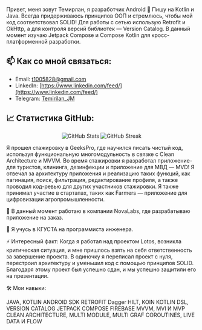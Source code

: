 Привет, меня зовут Темирлан, я разработчик Android 👋 Пишу на Kotlin и Java. Всегда придерживаюсь принципов ООП и стремлюсь, чтобы мой код соответствовал SOLID! Для работы с сетью использую Retrofit и OkHttp, а для контроля версий библиотек — Version Catalog. В данный момент изучаю Jetpack Compose и Compose Kotlin для кросс-платформенной разработки.

## 📫 Как со мной связаться:
- Email: [t1005828@gmail.com](t1005828@gmail.com)
- LinkedIn: [https://www.linkedin.com/feed/](https://www.linkedin.com/feed/)
- Telegram: [Temirilan_JM](https://t.me/Temirlan_JM)

## 📈 Статистика GitHub:
<div align="center">
  <img src="https://github-readme-stats.vercel.app/api?username=TimaTostokov&show_icons=true&theme=tokyonight&hide_border=true" alt="GitHub Stats" />
  <img src="https://github-readme-streak-stats.herokuapp.com/?user=TimaTostokov&theme=tokyonight&hide_border=true" alt="GitHub Streak" />
<!--   <img src="https://github-readme-stats.vercel.app/api/top-langs/?username=TimaTostokov&layout=compact&theme=tokyonight&hide_border=true" alt="Top Langs" /> -->
</div>

Я прошел стажировку в GeeksPro, где научился писать чистый код, используя функциональную многомодульность в связке с Clean Architecture и MVVM. Во время стажировки я разработал приложение-для туристов, клининга, дезинфекции и приложение для МВД — MVD! Я отвечал за архитектуру приложения и реализацию таких функций, как пагинация, поиск, фильтрация, редактирование профиля, а также проводил код-ревью для других участников стажировки. Я также принимал участие в стартапах, таких как Farmers — приложение для цифровизации агропромышленности.

🔭 В данный момент работаю в компании NovaLabs, где разрабатываю приложение на заказ.

🌱 Я учусь в КГУСТА на программиста инженера.

⚡ Интересный факт: Когда я работал над проектом Lotos, возникла критическая ситуация, и мне пришлось взять на себя ответственность за завершение проекта. В одиночку я переписал проект с нуля, перестроил архитектуру и уменьшил код с помощью принципов SOLID. Благодаря этому проект был успешно сдан, и мы успешно защитили его на презентации.

🛠️ Мои навыки:

JAVA, KOTLIN ANDROID SDK RETROFIT Dagger HILT, KOIN KOTLIN DSL, VERSION CATALOG JETPACK COMPOSE FIREBASE MVVM, MVI И MVP CLEAN ARCHITECTURE, MULTI MODULE, MULTI GRAF COROUTINES, LIVE DATA И FLOW

